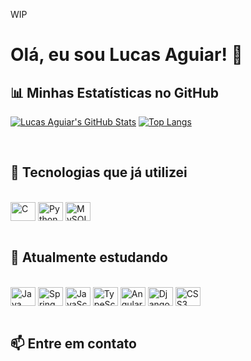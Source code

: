 WIP

# Olá, eu sou Lucas Aguiar! 👋

## 📊 Minhas Estatísticas no GitHub

[![Lucas Aguiar's GitHub Stats](https://github-readme-stats.vercel.app/api?username=aguiarlucas2703&show_icons=true&theme=dark&include_all_commits=true&count_private=true)](https://github.com/aguiarlucas2703)
[![Top Langs](https://github-readme-stats.vercel.app/api/top-langs/?username=aguiarlucas2703&layout=compact&theme=dark)](https://github.com/aguiarlucas2703)

<br/>

## 🚀 Tecnologias que já utilizei

<div style="display: inline_block"><br>
  <img align="center" alt="C" height="30" width="40" src="https://img.shields.io/badge/C-00599C?style=for-the-badge&logo=c&logoColor=white">
  <img align="center" alt="Python" height="30" width="40" src="https://img.shields.io/badge/Python-3776AB?style=for-the-badge&logo=python&logoColor=white">
  <img align="center" alt="MySQL" height="30" width="40" src="https://img.shields.io/badge/MySQL-4479A1?style=for-the-badge&logo=mysql&logoColor=white">
</div>
</div>

<br/>

## 🌱 Atualmente estudando

<div style="display: inline_block"><br>
  <img align="center" alt="Java" height="30" width="40" src="https://img.shields.io/badge/Java-ED8B00?style=for-the-badge&logo=java&logoColor=white">
  <img align="center" alt="Spring" height="30" width="40" src="https://img.shields.io/badge/Spring-6DB33F?style=for-the-badge&logo=spring&logoColor=white">
  <img align="center" alt="JavaScript" height="30" width="40" src="https://img.shields.io/badge/JavaScript-F7DF1E?style=for-the-badge&logo=javascript&logoColor=black">
  <img align="center" alt="TypeScript" height="30" width="40" src="https://img.shields.io/badge/TypeScript-3178C6?style=for-the-badge&logo=typescript&logoColor=white">
  <img align="center" alt="Angular" height="30" width="40" src="https://img.shields.io/badge/Angular-DD0031?style=for-the-badge&logo=angular&logoColor=white">
  <img align="center" alt="Django" height="30" width="40" src="https://img.shields.io/badge/Django-092E20?style=for-the-badge&logo=django&logoColor=white">
  <img align="center" alt="CSS3" height="30" width="40" src="https://img.shields.io/badge/CSS3-1572B6?style=for-the-badge&logo=css3&logoColor=white">
</div>

<br/>

## 📫 Entre em contato

